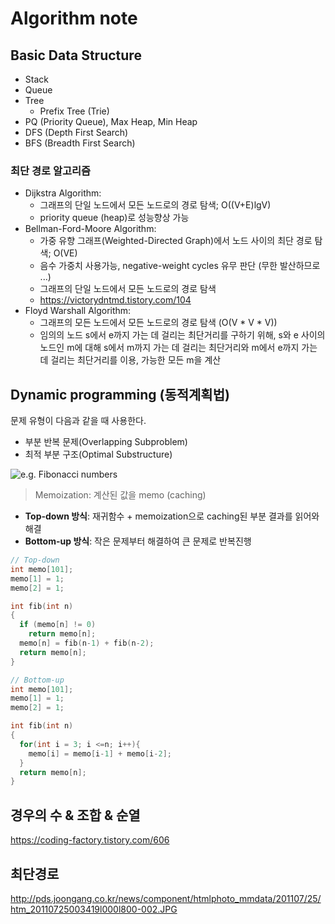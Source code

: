 # Algorithm note

## Basic Data Structure

- Stack
- Queue
- Tree
  - Prefix Tree (Trie)
- PQ (Priority Queue), Max Heap, Min Heap
- DFS (Depth First Search)
- BFS (Breadth First Search)

### 최단 경로 알고리즘

- Dijkstra Algorithm:
  - 그래프의 단일 노드에서 모든 노드로의 경로 탐색; O((V+E)lgV)
  - priority queue (heap)로 성능향상 가능
- Bellman-Ford-Moore Algorithm:
  - 가중 유향 그래프(Weighted-Directed Graph)에서 노드 사이의 최단 경로 탐색; O(VE)
  - 음수 가중치 사용가능, negative-weight cycles 유무 판단 (무한 발산하므로 ...)
  - 그래프의 단일 노드에서 모든 노드로의 경로 탐색
  - https://victorydntmd.tistory.com/104
- Floyd Warshall Algorithm:
  - 그래프의 모든 노드에서 모든 노드로의 경로 탐색 (O(V * V * V))
  - 임의의 노드 s에서 e까지 가는 데 걸리는 최단거리를 구하기 위해, s와 e 사이의 노드인 m에 대해 s에서 m까지 가는 데 걸리는 최단거리와 m에서 e까지 가는 데 걸리는 최단거리를 이용, 가능한 모든 m을 계산


## Dynamic programming (동적계획법)

문제 유형이 다음과 같을 때 사용한다.

- 부분 반복 문제(Overlapping Subproblem)
- 최적 부분 구조(Optimal Substructure)

![e.g. Fibonacci numbers](https://media.vlpt.us/images/gillog/post/eb96e602-b7bf-47eb-9c49-2eda8465e158/1231313133.png)

> Memoization: 계산된 값을 memo (caching)

- **Top-down 방식**: 재귀함수 + memoization으로 caching된 부분 결과를 읽어와 해결
- **Bottom-up 방식**: 작은 문제부터 해결하여 큰 문제로 반복진행

```c
// Top-down
int memo[101];
memo[1] = 1;
memo[2] = 1;

int fib(int n)
{
  if (memo[n] != 0) 
    return memo[n];
  memo[n] = fib(n-1) + fib(n-2);
  return memo[n];
}
```

```c
// Bottom-up
int memo[101];
memo[1] = 1;
memo[2] = 1;

int fib(int n)
{
  for(int i = 3; i <=n; i++){
    memo[i] = memo[i-1] + memo[i-2];
  }
  return memo[n];
}
```


## 경우의 수 & 조합 & 순열

https://coding-factory.tistory.com/606

## 최단경로

http://pds.joongang.co.kr/news/component/htmlphoto_mmdata/201107/25/htm_20110725003419l000l800-002.JPG
